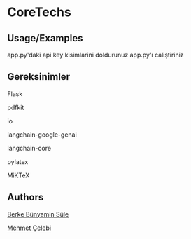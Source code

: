 
# CoreTechs



## Usage/Examples
app.py'daki api key kisimlarini doldurunuz
app.py'ı caliştiriniz





## Gereksinimler
Flask

pdfkit

io

langchain-google-genai

langchain-core

pylatex

MiKTeX

## Authors
[Berke Bünyamin Süle](https://github.com/berkesule)

[Mehmet Çelebi](https://github.com/Celebimehmet34)


